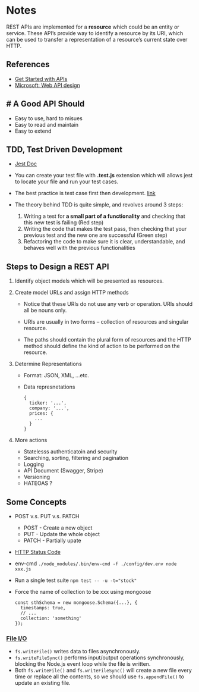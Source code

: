 # Notes

REST APIs are implemented for a **resource** which could be an entity or service. These API’s provide way to identify a resource by its URI, which can be used to transfer a representation of a resource’s current state over HTTP.

## References

* [Get Started with APIs](https://www.moesif.com/blog/api-guide/getting-started-with-apis/)
* [Microsoft: Web API design](https://docs.microsoft.com/en-us/azure/architecture/best-practices/api-design)

## # A Good API Should

* Easy to use, hard to misues
* Easy to read and maintain
* Easy to extend

## TDD, Test Driven Development

* [Jest Doc](https://jestjs.io/docs/en/expect.html)

* You can create your test file with **.test.js** extension which will allows jest to locate your file and run your test cases.

* The best practice is test case first then development. [link](https://codeburst.io/test-driven-development-with-jest-37e82ddb3989)

* The theory behind TDD is quite simple, and revolves around 3 steps:

  1. Writing a test for **a small part of a functionality** and checking that this new test is failing (Red step)
  2. Writing the code that makes the test pass, then checking that your previous test and the new one are successful (Green step)
  3. Refactoring the code to make sure it is clear, understandable, and behaves well with the previous functionalities

## Steps to Design a REST API

1. Identify object models which will be presented as resources.

2. Create model URLs and assign HTTP methods
  
    * Notice that these URIs do not use any verb or operation. URIs should all be nouns only.

    * URIs are usually in two forms – collection of resources and singular resource.

    * The paths should contain the plural form of resources and the HTTP method should define the kind of action to be performed on the resource.

3. Determine Representations

    * Format: JSON, XML, ...etc.
    * Data represnetations

          {
            ticker: '...',
            company: '...',
            prices: {
              ...
            }
          }

4. More actions

    * Statelesss authenticatoin and security
    * Searching, sorting, filtering and pagination
    * Logging
    * API Document (Swagger, Stripe)
    * Versioning
    * HATEOAS ?

## Some Concepts

* POST v.s. PUT v.s. PATCH

  * POST - Create a new object
  * PUT - Update the whole object
  * PATCH - Partially upate

* [HTTP Status Code](https://developer.mozilla.org/en-US/docs/Web/HTTP/Status)

* env-cmd `./node_modules/.bin/env-cmd -f ./config/dev.env node xxx.js`

* Run a single test suite `npm test -- -u -t="stock"`

* Force the name of collection to be xxx using mongoose

      const sthSchema = new mongoose.Schema({...}, {
        timestamps: true,
        // ...
        collection: 'something'
      });

### [File I/O](https://stackabuse.com/writing-to-files-in-node-js/)

* `fs.writeFile()` writes data to files asynchronously.
* `fs.writeFileSync()` performs input/output operations synchronously, blocking the Node.js event loop while the file is written.
* Both `fs.writeFile()` and `fs.writeFileSync()` will create a new file every time or replace all the contents, so we should use `fs.appendFile()` to update an existing file.
